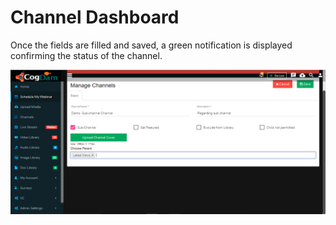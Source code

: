# Channel Dashboard

Once the fields are filled and saved, a green notification is displayed confirming the status of the channel.

![](../../../.gitbook/assets/image%20%2828%29.png)

